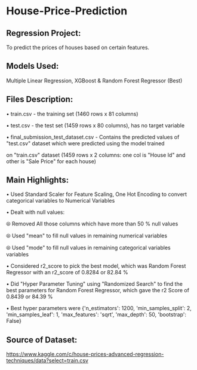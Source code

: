 # House-Price-Prediction
## Regression Project:
To predict the prices of houses based on certain features.

## Models Used:
Multiple Linear Regression, XGBoost & Random Forest Regressor (Best)

## Files Description:

• train.csv - the training set (1460 rows x 81 columns)

• test.csv - the test set (1459 rows x 80 columns), has no target variable

• final_submission_test_dataset.csv - Contains the predicted values of "test.csv" dataset which were predicted using the model trained

   on "train.csv" dataset (1459 rows x 2 columns: one col is "House Id" and other is "Sale Price" for each house)

## Main Highlights:
• Used Standard Scaler for Feature Scaling, One Hot Encoding to convert categorical variables to Numerical Variables

• Dealt with null values: 

  ⦾ Removed All those columns which have more than 50 % null values 
    
  ⦾ Used "mean" to fill null values in remaining numerical variables 
  
  ⦾ Used "mode" to fill null values in remaining categorical variables variables 

• Considered r2_score to pick the best model, which was Random Forest Regressor with an r2_score of 0.8284 or 82.84 %

• Did "Hyper Parameter Tuning" using "Randomized Search" to find the best parameters for Random Forest Regressor, which gave the r2 Score of 0.8439 or 84.39 %

• Best hyper parameters were {'n_estimators': 1200, 'min_samples_split': 2, 'min_samples_leaf': 1, 'max_features': 'sqrt', 'max_depth': 50, 'bootstrap': False}

## Source of Dataset:
https://www.kaggle.com/c/house-prices-advanced-regression-techniques/data?select=train.csv


